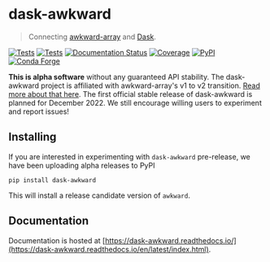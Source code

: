 dask-awkward
============

> Connecting [awkward-array](https://awkward-array.org) and
[Dask](https://dask.org/).

[![Tests](https://github.com/dask-contrib/dask-awkward/actions/workflows/pypi-tests.yml/badge.svg)](https://github.com/dask-contrib/dask-awkward/actions/workflows/pypi-tests.yml)
[![Tests](https://github.com/dask-contrib/dask-awkward/actions/workflows/conda-tests.yml/badge.svg)](https://github.com/dask-contrib/dask-awkward/actions/workflows/conda-tests.yml)
[![Documentation Status](https://readthedocs.org/projects/dask-awkward/badge/?version=latest)](https://dask-awkward.readthedocs.io/en/latest/?badge=latest)
[![Coverage](https://codecov.io/gh/dask-contrib/dask-awkward/branch/main/graph/badge.svg)](https://codecov.io/gh/dask-contrib/dask-awkward/branch/main)
[![PyPI](https://img.shields.io/pypi/v/dask-awkward?color=blue)](https://pypi.org/project/dask-awkward)
[![Conda Forge](https://img.shields.io/conda/vn/conda-forge/dask-awkward.svg?colorB=486b87&style=flat)](https://anaconda.org/conda-forge/dask-awkward)


**This is alpha software** without any guaranteed API stability. The
dask-awkward project is affiliated with awkward-array's v1 to v2
transition. [Read more about that
here](https://github.com/scikit-hep/awkward/wiki). The first official
stable release of dask-awkward is planned for December 2022. We still
encourage willing users to experiment and report issues!

Installing
----------

If you are interested in experimenting with `dask-awkward`
pre-release, we have been uploading alpha releases to PyPI

```
pip install dask-awkward
```

This will install a release candidate version of `awkward`.

Documentation
-------------

Documentation is hosted at
[https://dask-awkward.readthedocs.io/](https://dask-awkward.readthedocs.io/en/latest/index.html).
